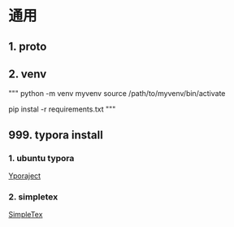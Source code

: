 # 通用

## 1. proto

## 2. venv
"""
python -m venv myvenv
source /path/to/myvenv/bin/activate

pip instal -r requirements.txt
"""


## 999. typora install
### 1. ubuntu typora
[Yporaject](https://github.com/hazukieq/Yporaject)
### 2. simpletex
[SimpleTex](https://simpletex.cn/)
